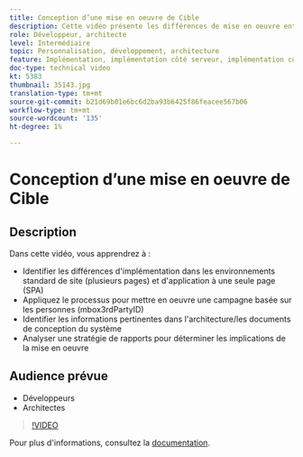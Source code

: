 ```yaml
---
title: Conception d’une mise en oeuvre de Cible
description: Cette vidéo présente les différences de mise en oeuvre entre les développeurs et les architectes Adobe Target dans les environnements de site standard (plusieurs pages) et d’application à page unique (SPA). Découvrez comment appliquer le processus pour mettre en oeuvre une campagne basée sur les personnes (mbox3rdPartyID), identifier les informations pertinentes dans l’architecture/les documents de conception du système et analyser une stratégie de rapports pour connaître les implications de la mise en oeuvre.
role: Développeur, architecte
level: Intermédiaire
topic: Personnalisation, développement, architecture
feature: Implémentation, implémentation côté serveur, implémentation côté client
doc-type: technical video
kt: 5383
thumbnail: 35143.jpg
translation-type: tm+mt
source-git-commit: b21d69b01e6bc6d2ba93b6425f86feacee567b06
workflow-type: tm+mt
source-wordcount: '135'
ht-degree: 1%

---
```



# Conception d’une mise en oeuvre de Cible

## Description

Dans cette vidéo, vous apprendrez à :

* Identifier les différences d&#39;implémentation dans les environnements standard de site (plusieurs pages) et d&#39;application à une seule page (SPA)
* Appliquez le processus pour mettre en oeuvre une campagne basée sur les personnes (mbox3rdPartyID)
* Identifier les informations pertinentes dans l&#39;architecture/les documents de conception du système
* Analyser une stratégie de rapports pour déterminer les implications de la mise en oeuvre

## Audience prévue

* Développeurs
* Architectes

>[!VIDEO](https://video.tv.adobe.com/v/35143/?quality=12)

Pour plus d&#39;informations, consultez la [documentation](https://docs.adobe.com/content/help/en/target/using/implement-target/implementing-target.html).
